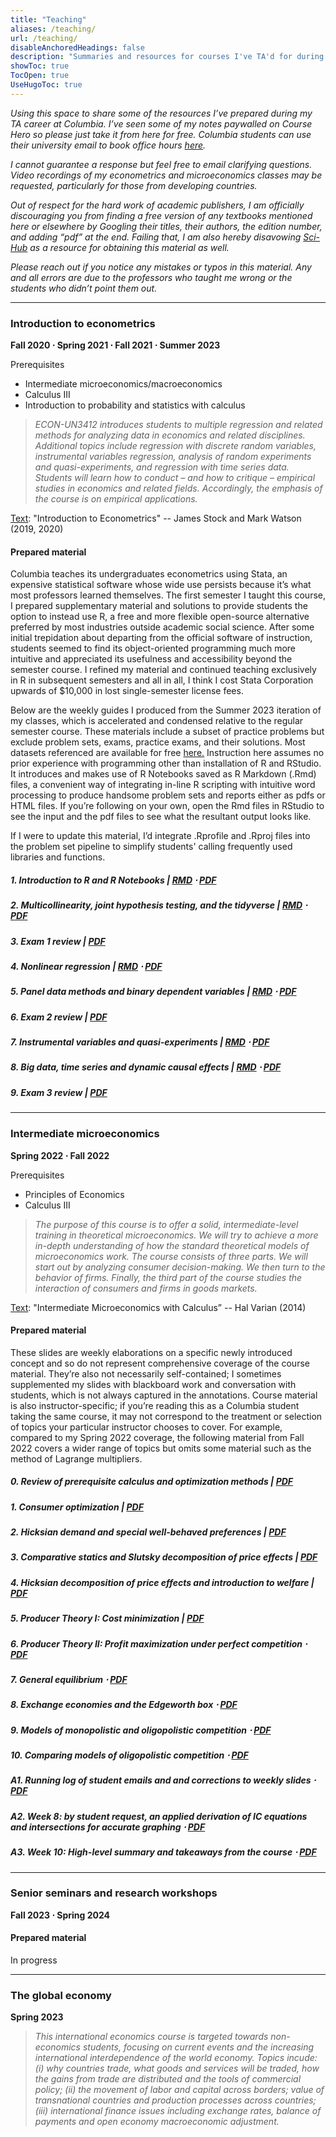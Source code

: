 ```yaml
---
title: "Teaching"
aliases: /teaching/
url: /teaching/
disableAnchoredHeadings: false
description: "Summaries and resources for courses I've TA'd for during my teaching career at Columbia University"
showToc: true
TocOpen: true
UseHugoToc: true
---
```


*Using this space to share some of the resources I’ve prepared during my TA career at Columbia. I’ve seen some of my notes paywalled on Course Hero so please just take it from here for free. Columbia students can use their university email to book office hours [here](https://calendly.com/wmadavis/).*  

*I cannot guarantee a response but feel free to email clarifying questions. Video recordings of my econometrics and microeconomics classes may be requested, particularly for those from developing countries.*  


*Out of respect for the hard work of academic publishers, I am officially discouraging you from finding a free version of any textbooks mentioned here or elsewhere by Googling their titles, their authors, the edition number, and adding “pdf” at the end. Failing that, I am also hereby disavowing [Sci-Hub](https://sci-hub.se/database) as a resource for obtaining this material as well.*


*Please reach out if you notice any mistakes or typos in this material. Any and all errors are due to the professors who taught me wrong or the students who didn’t point them out.*  

---

### Introduction to econometrics

**Fall 2020 $\cdot$ Spring 2021 $\cdot$ Fall 2021 $\cdot$ Summer 2023**  

Prerequisites
+ Intermediate microeconomics/macroeconomics
+ Calculus III
+ Introduction to probability and statistics with calculus

> *ECON-UN3412 introduces students to multiple regression and related methods for analyzing data in economics and related disciplines. Additional topics include regression with discrete random variables, instrumental variables regression, analysis of random experiments and quasi-experiments, and regression with time series data. Students will learn how to conduct – and how to critique – empirical studies in economics and related fields. Accordingly, the emphasis of the course is on empirical applications.*  

[Text]((https://www.google.com/search?q=Introduction+to+Econometrics+watson+4th+edition+pdf&sca_esv=568605030&sxsrf=AM9HkKm2WdaM2SNR0--eUd572Acbx9Egyg%3A1695760925959&ei=HUITZaOMOqOs5NoP5biHSA&ved=0ahUKEwjjjvbckcmBAxUjFlkFHWXcAQkQ4dUDCBA&uact=5&oq=Introduction+to+Econometrics+watson+4th+edition+pdf&gs_lp=Egxnd3Mtd2l6LXNlcnAiM0ludHJvZHVjdGlvbiB0byBFY29ub21ldHJpY3Mgd2F0c29uIDR0aCBlZGl0aW9uIHBkZjIGEAAYFhgeSO8pUN4EWNEocAR4AZABAZgBmQGgAbYTqgEFMTAuMTS4AQPIAQD4AQL4AQHCAgoQABhHGNYEGLADwgIFEC4YgATCAgUQABiABMICFBAuGIAEGJcFGNwEGN4EGOAE2AEBwgIHECMYigUYJ8ICCBAAGIoFGIYD4gMEGAAgQYgGAZAGCLoGBggBEAEYFA&sclient=gws-wiz-serp&bshm=rime/1)
): "Introduction to Econometrics" -- James Stock and Mark Watson (2019, 2020)

#### Prepared material

Columbia teaches its undergraduates econometrics using Stata, an expensive statistical software whose wide use persists because it’s what most professors learned themselves. The first semester I taught this course, I prepared supplementary material and solutions to provide students the option to instead use R, a free and more flexible open-source alternative preferred by most industries outside academic social science. After some initial trepidation about departing from the official software of instruction, students seemed to find its object-oriented programming much more intuitive and appreciated its usefulness and accessibility beyond the semester course. I refined my material and continued teaching exclusively in R in subsequent semesters and all in all, I think I cost Stata Corporation upwards of $10,000 in lost single-semester license fees.

Below are the weekly guides I produced from the Summer 2023 iteration of my classes, which is accelerated and condensed relative to the regular semester course. These materials include a subset of practice problems but exclude problem sets, exams, practice exams, and their solutions. Most datasets referenced are available for free [here.](https://www.princeton.edu/~mwatson/Stock-Watson_4E/Stock-Watson-Resources-4e.html) Instruction here assumes no prior experience with programming other than installation of R and RStudio. It introduces and makes use of R Notebooks saved as R Markdown (.Rmd) files, a convenient way of integrating in-line R scripting with intuitive word processing to produce handsome problem sets and reports either as pdfs or HTML files. If you’re following on your own, open the Rmd files in RStudio to see the input and the pdf files to see what the resultant output looks like.

If I were to update this material, I’d integrate .Rprofile and .Rproj files into the problem set pipeline to simplify students' calling frequently used libraries and functions.

##### 1. Introduction to R and R Notebooks | [RMD](/teaching/metrics-2023-summer/01-R-Introduction.Rmd) $\cdot$ [PDF](/teaching/metrics-2023-summer/01-R-Introduction.pdf)

##### 2. Multicollinearity, joint hypothesis testing, and the tidyverse   |   [RMD](/teaching/metrics-2023-summer/02-Multicollinearity-JointHypotheses.Rmd) $\cdot$ [PDF](/teaching/metrics-2023-summer/02-Multicollinearity-JointHypotheses.pdf)

##### 3. Exam 1 review   |   [PDF](/teaching/metrics-2023-summer/03-ExtraNotes.pdf)

##### 4. Nonlinear regression   |   [RMD](/teaching/metrics-2023-summer/04-NonLinearRegression.Rmd) $\cdot$ [PDF](/teaching/metrics-2023-summer/04-NonLinearRegression.pdf)

##### 5. Panel data methods and binary dependent variables   |   [RMD](/teaching/metrics-2023-summer/05-Panels-BinaryDVs.Rmd) $\cdot$ [PDF](/teaching/metrics-2023-summer/05-Panels-BinaryDVs.pdf)

##### 6. Exam 2 review   |   [PDF](/teaching/metrics-2023-summer/05-FixedEffects.pdf)

##### 7. Instrumental variables and quasi-experiments   |   [RMD](/teaching/metrics-2023-summer/07-Instruments-Experiments.Rmd) $\cdot$ [PDF](/teaching/metrics-2023-summer/07-Instruments-Experiments.pdf)

##### 8. Big data, time series and dynamic causal effects   |   [RMD](/teaching/metrics-2023-summer/08-TimeSeries-DynamicCausalEffects.Rmd) $\cdot$ [PDF](/teaching/metrics-2023-summer/08-TimeSeries-DynamicCausalEffects.pdf)

##### 9. Exam 3 review   |   [PDF](/teaching/metrics/2023-summer/09-Exam3-Review.pdf)

---

### Intermediate microeconomics

**Spring 2022 $\cdot$ Fall 2022**  

Prerequisites
+ Principles of Economics
+ Calculus III

> *The purpose of this course is to offer a solid, intermediate-level training in theoretical microeconomics. We will try to achieve a more in-depth understanding of how the standard theoretical models of microeconomics work. The course consists of three parts. We will start out by analyzing consumer decision-making. We then turn to the behavior of firms. Finally, the third part of the course studies the interaction of consumers and firms in goods markets.*  

[Text]((https://www.google.com/search?q=intermediate+microeconomics+with+calculus+hal+varian+pdf&oq=intermediate&gs_lcrp=EgZjaHJvbWUqCAgCEEUYJxg7Mg8IABBFGDkYgwEYsQMYgAQyCAgBEEUYJxg7MggIAhBFGCcYOzINCAMQABiDARixAxiABDINCAQQABiDARixAxiABDITCAUQLhiDARjHARixAxjRAxiABDINCAYQABiDARixAxiABDIGCAcQRRg90gEIMjg4NmowajeoAgCwAgA&sourceid=chrome&ie=UTF-8&bshm=rime/1)): "Intermediate Microeconomics with Calculus” -- Hal Varian (2014)

#### Prepared material


These slides are weekly elaborations on a specific newly introduced concept and so do not represent comprehensive coverage of the course material. They’re also not necessarily self-contained; I sometimes supplemented my slides with blackboard work and conversation with students, which is not always captured in the annotations. Course material is also instructor-specific; if you’re reading this as a Columbia student taking the same course, it may not correspond to the treatment or selection of topics your particular instructor chooses to cover. For example, compared to my Spring 2022 coverage, the following material from Fall 2022 covers a wider range of topics but omits some material such as the method of Lagrange multipliers.

##### 0. Review of prerequisite calculus and optimization methods   |   [PDF](/teaching/micro-2022-fall/00-OptimizationReview.pdf)

##### 1. Consumer optimization   |   [PDF](/teaching/micro-2022-fall/01-ConsumerOptimization.pdf)

##### 2. Hicksian demand and special well-behaved preferences   |   [PDF](/teaching/micro-2022-fall/02-HicksianDemand-SpecialPreferences.pdf)

##### 3. Comparative statics and Slutsky decomposition of price effects   |   [PDF](/teaching/micro-2022-fall/03-ComparativeStatics-IncomeSubstitutionEffects.pdf)

##### 4. Hicksian decomposition of price effects and introduction to welfare   |   [PDF](/teaching/micro-2022-fall/04-HicksianDecomposition-Welfare.pdf)

##### 5. Producer Theory I: Cost minimization   |   [PDF](/teaching/micro-2022-fall/05-ProducerTheory-CostMinimization.pdf)

##### 6. Producer Theory II: Profit maximization under perfect competition $\cdot$ [PDF](/teaching/micro-2022-fall/06-ProducerTheory-ProfitMaximization-MarketEquilibrium.pdf)

##### 7. General equilibrium $\cdot$ [PDF](/teaching/micro-2022-fall/07-GeneralEquilibrium.pdf)

##### 8. Exchange economies and the Edgeworth box $\cdot$ [PDF](/teaching/micro-2022-fall/08-ExchangeEconomies-MarketClearing-NonInteriorSolutions.pdf)

##### 9. Models of monopolistic and oligopolistic competition $\cdot$ [PDF](/teaching/micro-2022-fall/09-ImperfectCompetition.pdf)

##### 10. Comparing models of oligopolistic competition $\cdot$ [PDF](/teaching/micro-2022-fall/10-FinalReview.pdf)

##### A1. Running log of student emails and and corrections to weekly slides $\cdot$ [PDF](/teaching/micro-2022-fall/00-RunningUpdates.pdf)

##### A2. Week 8: by student request, an applied derivation of IC equations and intersections for accurate graphing $\cdot$ [PDF](/teaching/micro-2022-fall/08-GraphingExample.pdf)

##### A3. Week 10: High-level summary and takeaways from the course $\cdot$ [PDF](/teaching/micro-2022-fall/10-CourseSummary.pdf)

---

### Senior seminars and research workshops 

**Fall 2023 $\cdot$ Spring 2024**  

#### Prepared material

In progress

---

### The global economy

**Spring 2023**  

> *This international economics course is targeted towards non-economics students, focusing on current events and the increasing international interdependence of the world economy. Topics incude: (i) why countries trade, what goods and services will be traded, how the gains from trade are distributed and the tools of commercial policy; (ii) the movement of labor and capital across borders; value of transnational countries and production processes across countries; (iii) international finance issues including exchange rates, balance of payments and open economy macroeconomic adjustment.*